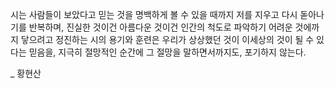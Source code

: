 시는 사람들이 보았다고 믿는 것을 명백하게 볼 수 있을 때까지 저를 지우고 다시 돋아나기를 반복하며, 진실한 것이건 아름다운 것이건 인간의 척도로 파악하기 어려운 것에까지 닿으려고 정진하는 시의 용기와 훈련은 우리가 상상했던 것이 이세상의 것이 될 수 있다는 믿음을, 지극히 절망적인 순간에 그 절망을 말하면서까지도, 포기하지 않는다.

_ 황현산
